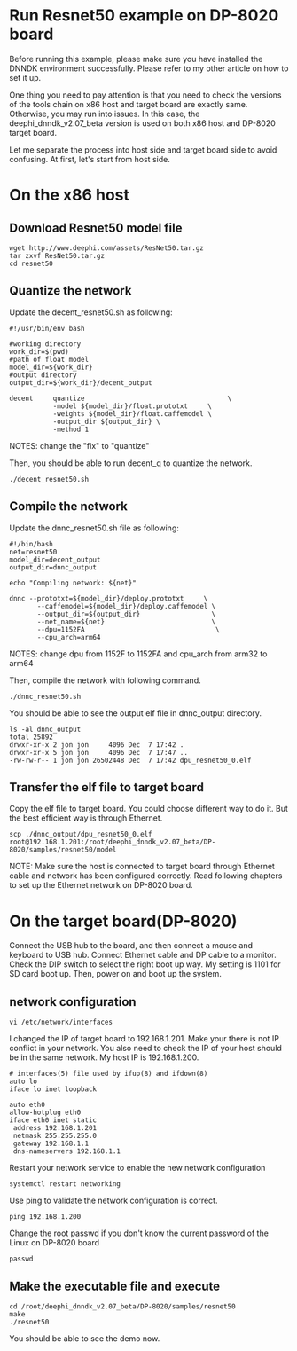 # Run Resnet50 example on DP-8020 board

Before running this example, please make sure you have installed the DNNDK environment successfully. Please refer to my other article on how to set it up. 

One thing you need to pay attention is that you need to check the versions of the tools chain on x86 host and target board are exactly same. Otherwise, you may run into issues. In this case, the deephi_dnndk_v2.07_beta version is used on both x86 host and DP-8020 target board. 

Let me separate the process into host side and target board side to avoid confusing. At first, let's start from host side. 

# On the x86 host
## Download Resnet50 model file

    wget http://www.deephi.com/assets/ResNet50.tar.gz
	tar zxvf ResNet50.tar.gz
	cd resnet50

## Quantize the network
Update the decent_resnet50.sh as following:

    #!/usr/bin/env bash
    
    #working directory
    work_dir=$(pwd)
    #path of float model
    model_dir=${work_dir}
    #output directory
    output_dir=${work_dir}/decent_output
    
    decent     quantize                                    \
               -model ${model_dir}/float.prototxt     \
               -weights ${model_dir}/float.caffemodel \
               -output_dir ${output_dir} \
               -method 1

NOTES: change the "fix" to "quantize"     
              
Then, you should be able to run decent_q to quantize the network.

    ./decent_resnet50.sh

## Compile the network	
Update the dnnc_resnet50.sh file as following:

    #!/bin/bash
    net=resnet50
    model_dir=decent_output
    output_dir=dnnc_output
    
    echo "Compiling network: ${net}"
    
    dnnc --prototxt=${model_dir}/deploy.prototxt     \
           --caffemodel=${model_dir}/deploy.caffemodel \
           --output_dir=${output_dir}                  \
           --net_name=${net}                           \
           --dpu=1152FA                                 \
           --cpu_arch=arm64

NOTES: change dpu from 1152F to 1152FA and cpu_arch from arm32 to arm64

Then, compile the network with following command. 

    ./dnnc_resnet50.sh
	
You should be able to see the output elf file in dnnc_output directory. 

    ls -al dnnc_output
    total 25892
    drwxr-xr-x 2 jon jon     4096 Dec  7 17:42 .
    drwxr-xr-x 5 jon jon     4096 Dec  7 17:47 ..
    -rw-rw-r-- 1 jon jon 26502448 Dec  7 17:42 dpu_resnet50_0.elf

## Transfer the elf file to target board
Copy the elf file to target board. You could choose different way to do it. But the best efficient way is through Ethernet. 

    scp ./dnnc_output/dpu_resnet50_0.elf root@192.168.1.201:/root/deephi_dnndk_v2.07_beta/DP-8020/samples/resnet50/model
	
NOTE: Make sure the host is connected to target board through Ethernet cable and network has been configured correctly. Read following chapters to set up the Ethernet network on DP-8020 board. 


# On the target board(DP-8020)
Connect the USB hub to the board, and then connect a mouse and keyboard to USB hub. Connect Ethernet cable and DP cable to a monitor. Check the DIP switch to select the right boot up way. My setting is 1101 for SD card boot up. Then, power on and boot up the system.  

## network configuration

    vi /etc/network/interfaces
	
I changed the IP of target board to 192.168.1.201. Make your there is not IP conflict in your network. You also need to check the IP of your host should be in the same network. My host IP is 192.168.1.200. 

    # interfaces(5) file used by ifup(8) and ifdown(8)
    auto lo
    iface lo inet loopback
    
    auto eth0
    allow-hotplug eth0
    iface eth0 inet static
     address 192.168.1.201
     netmask 255.255.255.0
     gateway 192.168.1.1
     dns-nameservers 192.168.1.1

Restart your network service to enable the new network configuration

    systemctl restart networking

Use ping to validate the network configuration is correct. 

    ping 192.168.1.200

Change the root passwd if you don't know the current password of the Linux on DP-8020 board

    passwd 
	
## Make the executable file and execute
    cd /root/deephi_dnndk_v2.07_beta/DP-8020/samples/resnet50
	make
	./resnet50
	
You should be able to see the demo now.
